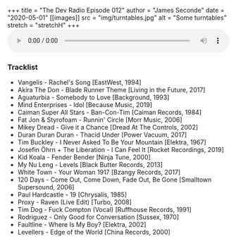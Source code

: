 +++
title = "The Dev Radio Episode 012"
author = "James Seconde"
date = "2020-05-01"
[[images]]
  src = "img/turntables.jpg"
  alt = "Some turntables"
  stretch = "stretchH"
+++
<AUDIO
    style="width:100%;"
    controls
    src="https://devtheatre.s3-eu-west-1.amazonaws.com/The+Dev+Radio+012.mp3">
    Your browser does not support the
    <code>audio</code> element.
</AUDIO>

### Tracklist

* Vangelis - Rachel's Song [EastWest, 1994]
* Akira The Don - Blade Runner Theme [Living in the Future, 2017]
* Aguaturbia - Somebody to Love [Background, 1993]
* Mind Enterprises - Idol [Because Music, 2019]
* Caiman Super All Stars - Ban-Con-Tim [Caiman Records, 1984]
* Fat Jon & Styrofoam - Runnin' Circle [Morr Music, 2006]
* Mikey Dread - Give it a Chance [Dread At The Controls, 2002]
* Duran Duran Duran - Thacid Under [Power Vacuum, 2017]
* Tim Buckley - I Never Asked To Be Your Mountain [Elektra, 1967]
* Josefin Öhrn + The Liberation - I Can Feel It [Rocket Recordings, 2019]
* Kid Koala - Fender Bender [Ninja Tune, 2000]
* My Nu Leng - Levels [Black Butter Records, 2013]
* White Town - Your Woman 1917 [Bzangy Records, 2017]
* 120 Days - Come Out, Come Down, Fade Out, Be Gone [Smalltown Supersound, 2006]
* Paul Hardcastle - 19 [Chrysalis, 1985]
* Proxy - Raven (Live Edit) [Turbo, 2008]
* Tim Dog - Fuck Compton (Vocal) [Ruffhouse Records, 1991]
* Rodriguez - Only Good for Conversation [Sussex, 1970]
* Faultline - Where Is My Boy? [Elektra, 2002]
* Levellers - Edge of the World [China Records, 2000]
